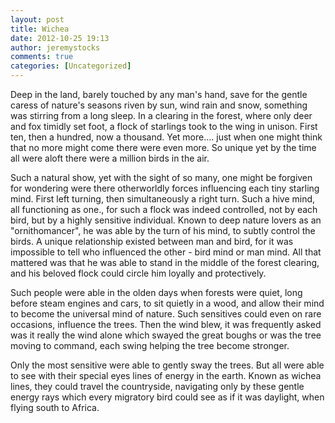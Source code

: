```yaml
---
layout: post
title: Wichea
date: 2012-10-25 19:13
author: jeremystocks
comments: true
categories: [Uncategorized]
---
```

<p>Deep in the land, barely touched by any man's hand, save for the gentle caress of nature's seasons riven by sun, wind rain and snow, something was stirring from a long sleep. In a clearing in the forest, where only deer and fox timidly set foot, a flock of starlings took to the wing in unison. First ten, then a hundred, now a thousand. Yet more.... just when one might think that no more might come there were even more. So unique yet by the time all were aloft there were a million birds in the air. </p><p>Such a natural show, yet with the sight of so many, one might be forgiven for wondering were there otherworldly forces influencing each tiny starling mind. First left turning, then simultaneously a right turn. Such a hive mind, all functioning as one., for such a flock was indeed controlled, not by each bird, but by a highly sensitive individual. Known to deep nature lovers as an "ornithomancer", he was able by the turn of his mind, to subtly control the birds. A unique relationship existed between man and bird, for it was impossible to tell who influenced the other - bird mind or man mind. All that mattered was that he was able to stand in the middle of the forest clearing, and his beloved flock could circle him loyally and protectively.</p><p>Such people were able in the olden days when forests were quiet, long before steam engines and cars, to sit quietly in a wood, and allow their mind to become the universal mind of nature. Such sensitives could even on rare occasions, influence the trees. Then the wind blew, it was frequently asked was it really the wind alone which swayed the great boughs or was the tree moving to command, each swing helping the tree become stronger.</p><p>Only the most sensitive were able to gently sway the trees. But all were able to see with their special eyes lines of energy in the earth. Known as wichea lines, they could travel the countryside, navigating only by these gentle energy rays which every migratory bird could see as if it was daylight, when flying south to Africa.</p>
